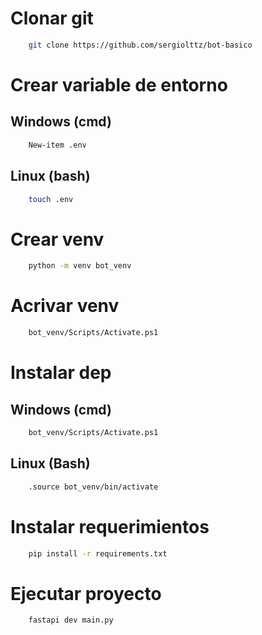 # Clonar git
```bash
    git clone https://github.com/sergiolttz/bot-basico
```

# Crear variable de entorno

## Windows (cmd)

```bash
    New-item .env
```

## Linux (bash)

```bash
    touch .env
```

# Crear venv
```bash
    python -m venv bot_venv
```

# Acrivar venv
```bash
    bot_venv/Scripts/Activate.ps1
```
# Instalar dep

## Windows (cmd)

```bash
    bot_venv/Scripts/Activate.ps1
```
## Linux (Bash)
```bash
    .source bot_venv/bin/activate
```

# Instalar requerimientos
```bash
    pip install -r requirements.txt
```

# Ejecutar proyecto
```bash
    fastapi dev main.py
```
